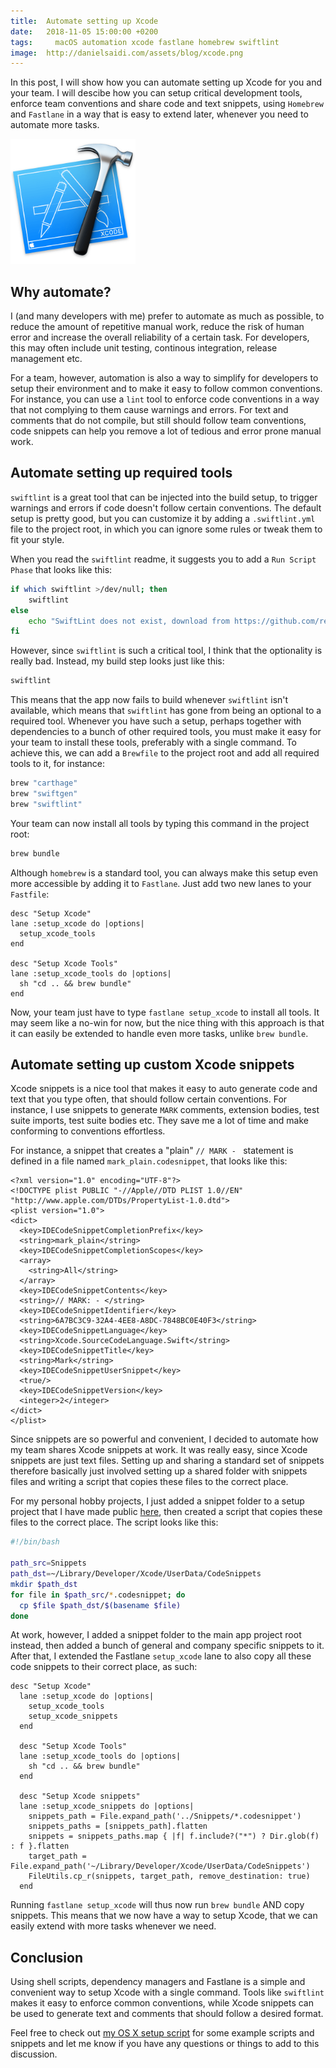 ```yaml
---
title:  Automate setting up Xcode
date:   2018-11-05 15:00:00 +0200
tags:	  macOS automation xcode fastlane homebrew swiftlint
image:  http://danielsaidi.com/assets/blog/xcode.png
---
```


In this post, I will show how you can automate setting up Xcode for you and your
team. I will descibe how you can setup critical development tools, enforce team
conventions and share code and text snippets, using `Homebrew` and `Fastlane` in
a way that is easy to extend later, whenever you need to automate more tasks.

<img src="/assets/blog/xcode.png" alt="Xcode icon" width="200"/>


## Why automate?

I (and many developers with me) prefer to automate as much as possible, to reduce
the amount of repetitive manual work, reduce the risk of human error and increase
the overall reliability of a certain task. For developers, this may often include
unit testing, continous integration, release management etc.

For a team, however, automation is also a way to simplify for developers to setup
their environment and to make it easy to follow common conventions. For instance,
you can use a `lint` tool to enforce code conventions in a way that not complying
to them cause warnings and errors. For text and comments that do not compile, but
still should follow team conventions, code snippets can help you remove a lot of
tedious and error prone manual work.


## Automate setting up required tools

`swiftlint` is a great tool that can be injected into the build setup, to trigger
warnings and errors if code doesn't follow certain conventions. The default setup
is pretty good, but you can customize it by adding a `.swiftlint.yml` file to the
project root, in which you can ignore some rules or tweak them to fit your style.

When you read the `swiftlint` readme, it suggests you to add a `Run Script Phase`
that looks like this:

```bash
if which swiftlint >/dev/null; then
    swiftlint
else
    echo "SwiftLint does not exist, download from https://github.com/realm/SwiftLint"
fi
```

However, since `swiftlint` is such a critical tool, I think that the optionality
is really bad. Instead, my build step looks just like this:

```bash
swiftlint
```

This means that the app now fails to build whenever `swiftlint` isn't available,
which means that `swiftlint` has gone from being an optional to a required tool.
Whenever you have such a setup, perhaps together with dependencies to a bunch of
other required tools, you must make it easy for your team to install these tools, 
preferably with a single command. To achieve this, we can add a `Brewfile` to the
project root and add all required tools to it, for instance:

```bash
brew "carthage"
brew "swiftgen"
brew "swiftlint" 
```

Your team can now install all tools by typing this command in the project root:

```bash
brew bundle
``` 

Although `homebrew` is a standard tool, you can always make this setup even more
accessible by adding it to `Fastlane`. Just add two new lanes to your `Fastfile`:

```
desc "Setup Xcode"
lane :setup_xcode do |options|
  setup_xcode_tools
end

desc "Setup Xcode Tools"
lane :setup_xcode_tools do |options|
  sh "cd .. && brew bundle"
end
```

Now, your team just have to type `fastlane setup_xcode` to install all tools. It
may seem like a no-win for now, but the nice thing with this approach is that it
can easily be extended to handle even more tasks, unlike `brew bundle`.



## Automate setting up custom Xcode snippets

Xcode snippets is a nice tool that makes it easy to auto generate code and text
that you type often, that should follow certain conventions. For instance, I use
snippets to generate `MARK` comments, extension bodies, test suite imports, test
suite bodies etc. They save me a lot of time and make conforming to conventions
effortless.

For instance, a snippet that creates a "plain" `// MARK - ` statement is defined
in a file named `mark_plain.codesnippet`, that looks like this:

```
<?xml version="1.0" encoding="UTF-8"?>
<!DOCTYPE plist PUBLIC "-//Apple//DTD PLIST 1.0//EN" "http://www.apple.com/DTDs/PropertyList-1.0.dtd">
<plist version="1.0">
<dict>
  <key>IDECodeSnippetCompletionPrefix</key>
  <string>mark_plain</string>
  <key>IDECodeSnippetCompletionScopes</key>
  <array>
    <string>All</string>
  </array>
  <key>IDECodeSnippetContents</key>
  <string>// MARK: - </string>
  <key>IDECodeSnippetIdentifier</key>
  <string>6A7BC3C9-32A4-4EE8-A8DC-7848BC0E40F3</string>
  <key>IDECodeSnippetLanguage</key>
  <string>Xcode.SourceCodeLanguage.Swift</string>
  <key>IDECodeSnippetTitle</key>
  <string>Mark</string>
  <key>IDECodeSnippetUserSnippet</key>
  <true/>
  <key>IDECodeSnippetVersion</key>
  <integer>2</integer>
</dict>
</plist>
```

Since snippets are so powerful and convenient, I decided to automate how my team
shares Xcode snippets at work. It was really easy, since Xcode snippets are just
text files. Setting up and sharing a standard set of snippets therefore basically
just involved setting up a shared folder with snippets files and writing a script
that copies these files to the correct place.

For my personal hobby projects, I just added a snippet folder to a setup project
that I have made public [here](https://github.com/danielsaidi/osx), then created
a script that copies these files to the correct place. The script looks like this:

```bash
#!/bin/bash

path_src=Snippets
path_dst=~/Library/Developer/Xcode/UserData/CodeSnippets
mkdir $path_dst
for file in $path_src/*.codesnippet; do
  cp $file $path_dst/$(basename $file)
done
```

At work, however, I added a snippet folder to the main app project root instead,
then added a bunch of general and company specific snippets to it. After that, I
extended the Fastlane `setup_xcode` lane to also copy all these code snippets to
their correct place, as such:

```
desc "Setup Xcode"
  lane :setup_xcode do |options|
    setup_xcode_tools
    setup_xcode_snippets
  end

  desc "Setup Xcode Tools"
  lane :setup_xcode_tools do |options|
    sh "cd .. && brew bundle"
  end

  desc "Setup Xcode snippets"
  lane :setup_xcode_snippets do |options|
    snippets_path = File.expand_path('../Snippets/*.codesnippet')
    snippets_paths = [snippets_path].flatten
    snippets = snippets_paths.map { |f| f.include?("*") ? Dir.glob(f) : f }.flatten
    target_path = File.expand_path('~/Library/Developer/Xcode/UserData/CodeSnippets')
    FileUtils.cp_r(snippets, target_path, remove_destination: true)
  end
```

Running `fastlane setup_xcode` will thus now run `brew bundle` AND copy snippets.
This means that we now have a way to setup Xcode, that we can easily extend with
more tasks whenever we need.


## Conclusion

Using shell scripts, dependency managers and Fastlane is a simple and convenient
way to setup Xcode with a single command. Tools like `swiftlint` makes it easy to
enforce common conventions, while Xcode snippets can be used to generate text and
comments that should follow a desired format.

Feel free to check out [my OS X setup script](https://github.com/danielsaidi/osx)
for some example scripts and snippets and let me know if you have any questions
or things to add to this discussion.




